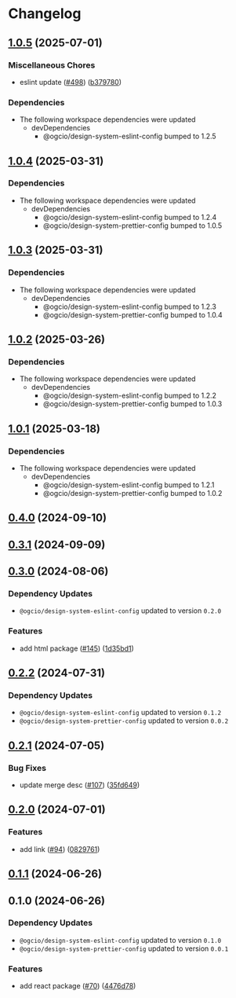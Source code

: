 # Changelog

## [1.0.5](https://github.com/ogcio/govie-ds/compare/design-deepmerge-v1.0.4...design-deepmerge-v1.0.5) (2025-07-01)


### Miscellaneous Chores

* eslint update ([#498](https://github.com/ogcio/govie-ds/issues/498)) ([b379780](https://github.com/ogcio/govie-ds/commit/b37978011efd59e9bee03c4175fe63e3f36b6791))


### Dependencies

* The following workspace dependencies were updated
  * devDependencies
    * @ogcio/design-system-eslint-config bumped to 1.2.5

## [1.0.4](https://github.com/ogcio/govie-ds/compare/design-deepmerge-v1.0.3...design-deepmerge-v1.0.4) (2025-03-31)

### Dependencies

- The following workspace dependencies were updated
  - devDependencies
    - @ogcio/design-system-eslint-config bumped to 1.2.4
    - @ogcio/design-system-prettier-config bumped to 1.0.5

## [1.0.3](https://github.com/ogcio/govie-ds/compare/design-deepmerge-v1.0.2...design-deepmerge-v1.0.3) (2025-03-31)

### Dependencies

- The following workspace dependencies were updated
  - devDependencies
    - @ogcio/design-system-eslint-config bumped to 1.2.3
    - @ogcio/design-system-prettier-config bumped to 1.0.4

## [1.0.2](https://github.com/ogcio/govie-ds/compare/design-deepmerge-v1.0.1...design-deepmerge-v1.0.2) (2025-03-26)

### Dependencies

- The following workspace dependencies were updated
  - devDependencies
    - @ogcio/design-system-eslint-config bumped to 1.2.2
    - @ogcio/design-system-prettier-config bumped to 1.0.3

## [1.0.1](https://github.com/ogcio/govie-ds/compare/design-deepmerge-v1.0.0...design-deepmerge-v1.0.1) (2025-03-18)

### Dependencies

- The following workspace dependencies were updated
  - devDependencies
    - @ogcio/design-system-eslint-config bumped to 1.2.1
    - @ogcio/design-system-prettier-config bumped to 1.0.2

## [0.4.0](https://github.com/ogcio/govie-ds/compare/@ogcio/ds-deepmerge-0.3.1...@ogcio/ds-deepmerge-0.4.0) (2024-09-10)

## [0.3.1](https://github.com/ogcio/govie-ds/compare/@ogcio/ds-deepmerge-0.3.0...@ogcio/ds-deepmerge-0.3.1) (2024-09-09)

## [0.3.0](https://github.com/ogcio/govie-ds/compare/@ogcio/ds-deepmerge-0.2.2...@ogcio/ds-deepmerge-0.3.0) (2024-08-06)

### Dependency Updates

- `@ogcio/design-system-eslint-config` updated to version `0.2.0`

### Features

- add html package ([#145](https://github.com/ogcio/govie-ds/issues/145)) ([1d35bd1](https://github.com/ogcio/govie-ds/commit/1d35bd17900468863403333f77c855e5d92f3458))

## [0.2.2](https://github.com/ogcio/govie-ds/compare/@ogcio/ds-deepmerge-0.2.1...@ogcio/ds-deepmerge-0.2.2) (2024-07-31)

### Dependency Updates

- `@ogcio/design-system-eslint-config` updated to version `0.1.2`
- `@ogcio/design-system-prettier-config` updated to version `0.0.2`

## [0.2.1](https://github.com/ogcio/govie-ds/compare/@ogcio/ds-deepmerge-0.2.0...@ogcio/ds-deepmerge-0.2.1) (2024-07-05)

### Bug Fixes

- update merge desc ([#107](https://github.com/ogcio/govie-ds/issues/107)) ([35fd649](https://github.com/ogcio/govie-ds/commit/35fd649facc6923f7854122a7c98f4e549eb2218))

## [0.2.0](https://github.com/ogcio/govie-ds/compare/@ogcio/ds-deepmerge-0.1.1...@ogcio/ds-deepmerge-0.2.0) (2024-07-01)

### Features

- add link ([#94](https://github.com/ogcio/govie-ds/issues/94)) ([0829761](https://github.com/ogcio/govie-ds/commit/082976131495f029bbdf7d3ef3dbb3e80d460c4a))

## [0.1.1](https://github.com/ogcio/govie-ds/compare/@ogcio/ds-deepmerge-0.1.0...@ogcio/ds-deepmerge-0.1.1) (2024-06-26)

## 0.1.0 (2024-06-26)

### Dependency Updates

- `@ogcio/design-system-eslint-config` updated to version `0.1.0`
- `@ogcio/design-system-prettier-config` updated to version `0.0.1`

### Features

- add react package ([#70](https://github.com/ogcio/govie-ds/issues/70)) ([4476d78](https://github.com/ogcio/govie-ds/commit/4476d784b0f2a35fd63293d952ea50c0832ca511))
